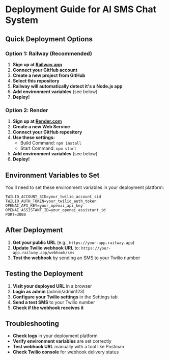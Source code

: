 # Deployment Guide for AI SMS Chat System

## Quick Deployment Options

### Option 1: Railway (Recommended)

1. **Sign up at [Railway.app](https://railway.app)**
2. **Connect your GitHub account**
3. **Create a new project from GitHub**
4. **Select this repository**
5. **Railway will automatically detect it's a Node.js app**
6. **Add environment variables** (see below)
7. **Deploy!**

### Option 2: Render

1. **Sign up at [Render.com](https://render.com)**
2. **Create a new Web Service**
3. **Connect your GitHub repository**
4. **Use these settings:**
   - Build Command: `npm install`
   - Start Command: `npm start`
5. **Add environment variables** (see below)
6. **Deploy!**

## Environment Variables to Set

You'll need to set these environment variables in your deployment platform:

```
TWILIO_ACCOUNT_SID=your_twilio_account_sid
TWILIO_AUTH_TOKEN=your_twilio_auth_token
OPENAI_API_KEY=your_openai_api_key
OPENAI_ASSISTANT_ID=your_openai_assistant_id
PORT=3000
```

## After Deployment

1. **Get your public URL** (e.g., `https://your-app.railway.app`)
2. **Update Twilio webhook URL** to: `https://your-app.railway.app/webhook/sms`
3. **Test the webhook** by sending an SMS to your Twilio number

## Testing the Deployment

1. **Visit your deployed URL** in a browser
2. **Login as admin** (admin/admin123)
3. **Configure your Twilio settings** in the Settings tab
4. **Send a test SMS** to your Twilio number
5. **Check if the webhook receives it**

## Troubleshooting

- **Check logs** in your deployment platform
- **Verify environment variables** are set correctly
- **Test webhook URL** manually with a tool like Postman
- **Check Twilio console** for webhook delivery status
